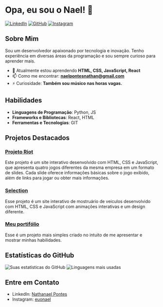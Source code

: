 # Opa, eu sou o Nael! 👋

[![LinkedIn](https://img.shields.io/badge/LinkedIn-blue?style=flat-square&logo=linkedin&logoColor=white&link=https://www.linkedin.com/in/naelpontes/)](https://www.linkedin.com/in/naelpontes/)
[![GitHub](https://img.shields.io/badge/GitHub-gray?style=flat-square&logo=github&logoColor=white&link=https://github.com/euonael)](https://github.com/euonael)
[![Instagram](https://img.shields.io/badge/Instagram-pink?style=flat-square&logo=instagram&logoColor=white&link=mailto:seu-email@example.com)](https://www.instagram.com/euonael/)

## Sobre Mim

Sou um desenvolvedor apaixonado por tecnologia e inovação. Tenho experiência em diversas áreas da programação e sou sempre curioso para aprender mais.

- 🌱 Atualmente estou aprendendo **HTML, CSS, JavaScript, React**
- 📫 Como me encontrar: **naelpontesnathan@gmail.com**
- ⚡ Curiosidade: **Também sou músico nas horas vagas.**

## Habilidades

- **Linguagens de Programação**: Python, JS
- **Frameworks e Bibliotecas**: React, HTML
- **Ferramentas e Tecnologias**: GIT

## Projetos Destacados

### [Projeto Riot](https://euonael.github.io/Riot-site/)
Este projeto é um site interativo desenvolvido com HTML, CSS e JavaScript, que apresenta quatro jogos diferentes da mesma empresa em um formato de slides. Cada slide oferece informações básicas sobre o jogo exibido, além de links para jogar ou obter mais informações.

### [Selection](https://euonael.github.io/FP-Selection/)
Esse projeto é um site interativo de mostruário de veiculos desenvolvido com HTML, CSS e JavaScript com animações interativas e um design diferente.

### [Meu portifólio](https://euonael.github.io/euonael/)
Esse é um projeto mais simples criado no intuito de me apresentar e mostrar minhas habilidades.

## Estatísticas do GitHub

![Suas estatísticas do GitHub](https://github-readme-stats.vercel.app/api?username=euonael&show_icons=true&theme=radical)
![Linguagens mais usadas](https://github-readme-stats.vercel.app/api/top-langs/?username=euonael&layout=compact&theme=radical)

## Entre em Contato

- LinkedIn: [Nathanael Pontes](https://www.linkedin.com/in/naelpontes/)
- Instagram: [euonael](https://www.instagram.com/euonael/)

